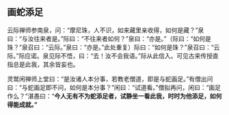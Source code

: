 ## 画蛇添足

云际禅师参南泉，问：“摩尼珠，人不识，如来藏里亲收得，如何是藏？”泉曰：“与汝往来者是。”际曰：“不往来者如何？”泉曰：“亦是。”（际曰：“如何是珠？”泉召曰：“云际。”泉曰：“亦是。”此处重复）际曰：“如何是珠？”泉召曰：“云际。”际应诺。泉见际不悟，曰：“去！汝不会我语。”际从此信入。可见古来传授直指总是此我，其余皆妄也。

灵鹫闲禅师上堂曰：“是汝诸人本分事，若教老僧道，即是与蛇画足。”有僧出问曰：“与蛇画足即不问，如何是本分事？”闲曰：“试道看。”僧拟再问，闲曰：“画足作么？”湛愚曰：“**今人无有不为蛇添足者，试静坐一看此我，时时为他添足，如何得能成就。”**

